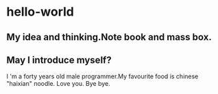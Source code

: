 # hello-world
My idea and thinking.Note book and mass box.
-----


May I introduce myself?
-----


I 'm a forty years old male programmer.My favourite food is chinese "haixian" noodle.
Love you.
Bye bye.
